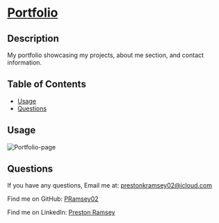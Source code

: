 #  [Portfolio](https://pramsey02.github.io/Portfolio/)
  
## Description
My portfolio showcasing my projects, about me section, and contact information.

## Table of Contents
- [Usage](#usage)
- [Questions](#questions)

## Usage
![Portfolio-page](https://user-images.githubusercontent.com/113738082/207964596-09ac403f-3708-416c-ada1-ab54a289ce9a.png)

## Questions
If you have any questions, Email me at: prestonkramsey02@icloud.com 
  
Find me on GitHub: [PRamsey02](https://github.com/PRamsey02)

Find me on LinkedIn: [Preston Ramsey](https://www.linkedin.com/in/preston-ramsey-354ab5244/)
